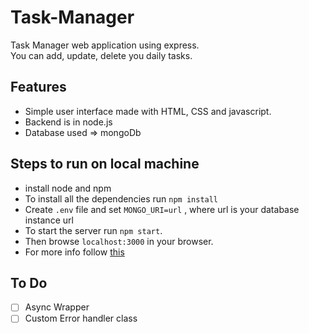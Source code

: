 # Task-Manager
Task Manager web application using express.</br>
You can add, update, delete you daily tasks.</br>
## Features
-  Simple user interface made with HTML, CSS and javascript.
-  Backend is in node.js
-  Database used => mongoDb

## Steps to run on local machine
- install node and npm
- To install all the dependencies run `npm install`
- Create `.env` file and set `MONGO_URI=url` , where url is your database instance url
- To start the server run `npm start`.
- Then browse `localhost:3000` in your browser.
- For more info follow [this](https://www.youtube.com/watch?v=jIsj0upCBAM&t=3291s) 
## To Do
 - [ ] Async Wrapper
 - [ ] Custom Error handler class